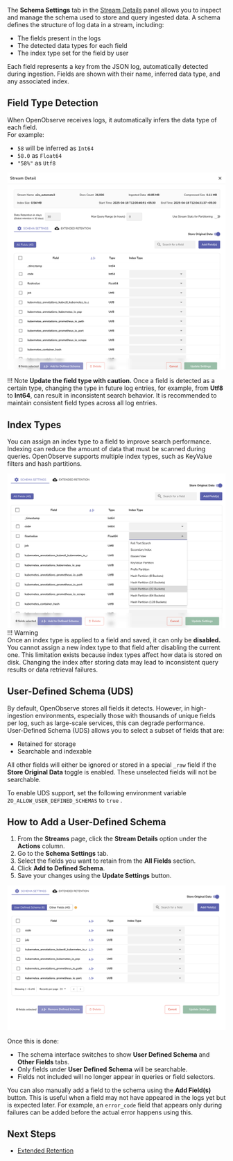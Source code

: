 The **Schema Settings** tab in the [Stream Details](stream-details.md) panel allows you to inspect and manage the schema used to store and query ingested data. A schema defines the structure of log data in a stream, including:

- The fields present in the logs  
- The detected data types for each field  
- The index type set for the field by user

Each field represents a key from the JSON log, automatically detected during ingestion. Fields are shown with their name, inferred data type, and any associated index.

## Field Type Detection

When OpenObserve receives logs, it automatically infers the data type of each field.   
For example:

- `58` will be inferred as `Int64`  
- `58.0` as `Float64`  
- `"58%"` as `Utf8`

![schema settings field type detection](../../images/schema-settings-fieldtype-detection.png)

!!! Note
    **Update the field type with caution.**
    Once a field is detected as a certain type, changing the type in future log entries, for example, from **Utf8** to **Int64**, can result in inconsistent search behavior. It is recommended to maintain consistent field types across all log entries.

## Index Types

You can assign an index type to a field to improve search performance. Indexing can reduce the amount of data that must be scanned during queries. OpenObserve supports multiple index types, such as KeyValue filters and hash partitions.  

![schema settings index types](../../images/schema-settings-index-type.png)
!!! Warning  
    Once an index type is applied to a field and saved, it can only be **disabled.**  
    You cannot assign a new index type to that field after disabling the current one. This limitation exists because index types affect how data is stored on disk. Changing the index after storing data may lead to inconsistent query results or data retrieval failures.

## User-Defined Schema (UDS)

By default, OpenObserve stores all fields it detects. However, in high-ingestion environments, especially those with thousands of unique fields per log, such as large-scale services, this can degrade performance.  
User-Defined Schema (UDS) allows you to select a subset of fields that are:

- Retained for storage  
- Searchable and indexable

All other fields will either be ignored or stored in a special `_raw` field if the **Store Original Data** toggle is enabled. These unselected fields will not be searchable.

To enable UDS support, set the following environment variable `ZO_ALLOW_USER_DEFINED_SCHEMAS` to `true` .

## How to Add a User-Defined Schema

1. From the **Streams** page, click the **Stream Details** option under the **Actions** column.   
2. Go to the **Schema Settings** tab.  
3. Select the fields you want to retain from the **All Fields** section.  
4. Click **Add to Defined Schema**.  
5. Save your changes using the **Update Settings** button.

![schema settings user defined schema](../../images/schema-settings-user-defined-schemas.png)

Once this is done:

- The schema interface switches to show **User Defined Schema** and **Other Fields** tabs.  
- Only fields under **User Defined Schema** will be searchable.  
- Fields not included will no longer appear in queries or field selectors.

You can also manually add a field to the schema using the **Add Field(s)** button. This is useful when a field may not have appeared in the logs yet but is expected later. For example, an `error_code` field that appears only during failures can be added before the actual error happens using this.

## Next Steps

- [Extended Retention](extended-retention.md)
	